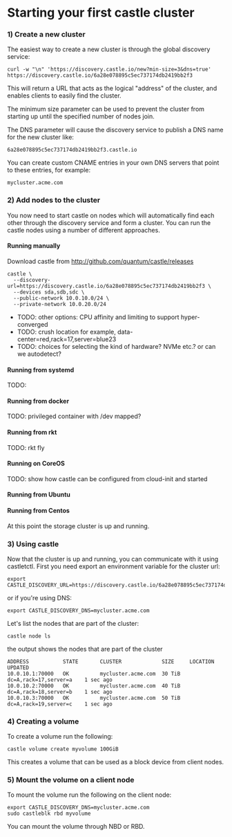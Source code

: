 # Starting your first castle cluster

### 1) Create a new cluster

The easiest way to create a new cluster is through the global discovery service:

```
curl -w "\n" 'https://discovery.castle.io/new?min-size=3&dns=true'
https://discovery.castle.io/6a28e078895c5ec737174db2419bb2f3
```

This will return a URL that acts as the logical "address" of the cluster, and enables
clients to easily find the cluster.

The minimum size parameter can be used to prevent the cluster from starting up until
the specified number of nodes join. 

The DNS parameter will cause the discovery service to publish a DNS name for 
the new cluster like:

```
6a28e078895c5ec737174db2419bb2f3.castle.io
```

You can create custom CNAME entries in your own DNS servers that point to these entries, 
for example:

```
mycluster.acme.com
```

### 2) Add nodes to the cluster

You now need to start castle on nodes which will automatically find each other through
the discovery service and form a cluster. You can run the castle nodes using a number
of different approaches.

#### Running manually

Download castle from http://github.com/quantum/castle/releases

```
castle \
  --discovery-url=https://discovery.castle.io/6a28e078895c5ec737174db2419bb2f3 \
  --devices sda,sdb,sdc \
  --public-network 10.0.10.0/24 \
  --private-network 10.0.20.0/24
```

* TODO: other options: CPU affinity and limiting to support hyper-converged
* TODO: crush location for example, data-center=red,rack=17,server=blue23
* TODO: choices for selecting the kind of hardware? NVMe etc.? or can we autodetect?

#### Running from systemd

TODO:

#### Running from docker

TODO: privileged container with /dev mapped?

#### Running from rkt

TODO: rkt fly

#### Running on CoreOS

TODO: show how castle can be configured from cloud-init and started

#### Running from Ubuntu

#### Running from Centos

At this point the storage cluster is up and running.

### 3) Using castle

Now that the cluster is up and running, you can communicate with it using castletctl. First
you need export an environment variable for the cluster url:

```
export CASTLE_DISCOVERY_URL=https://discovery.castle.io/6a28e078895c5ec737174db2419bb2f3
```

or if you're using DNS:

```
export CASTLE_DISCOVERY_DNS=mycluster.acme.com
```

Let's list the nodes that are part of the cluster:

```
castle node ls
```

the output shows the nodes that are part of the cluster

```
ADDRESS           STATE       CLUSTER             SIZE     LOCATION                 UPDATED
10.0.10.1:70000   OK          mycluster.acme.com  30 TiB   dc=A,rack=17,server=a    1 sec ago
10.0.10.2:70000   OK          mycluster.acme.com  40 TiB   dc=A,rack=18,server=b    1 sec ago
10.0.10.3:70000   OK          mycluster.acme.com  50 TiB   dc=A,rack=19,server=c    1 sec ago
```

### 4) Creating a volume

To create a volume run the following:

```
castle volume create myvolume 100GiB
```

This creates a volume that can be used as a block device from client nodes.

### 5) Mount the volume on a client node

To mount the volume run the following on the client node:

```
export CASTLE_DISCOVERY_DNS=mycluster.acme.com
sudo castleblk rbd myvolume
```

You can mount the volume through NBD or RBD.
